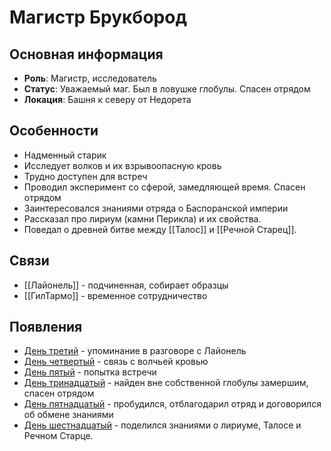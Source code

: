 # Магистр Брукбород

## Основная информация
- **Роль**: Магистр, исследователь
- **Статус**: Уважаемый маг. Был в ловушке глобулы. Спасен отрядом
- **Локация**: Башня к северу от Недорета

## Особенности
- Надменный старик
- Исследует волков и их взрывоопасную кровь
- Трудно доступен для встреч
- Проводил эксперимент со сферой, замедляющей время. Спасен отрядом
- Заинтересовался знаниями отряда о Баспоранской империи
- Рассказал про лириум (камни Перикла) и их свойства.
- Поведал о древней битве между [[Талос]] и [[Речной Старец]].

## Связи
- [[Лайонель]] - подчиненная, собирает образцы
- [[ГилТармо]] - временное сотрудничество

## Появления
- [День третий](obsidian://open?vault=Project%20LUX&file=%D0%9E%D1%82%D1%87%D0%B5%D1%82%D1%8B%2F%D0%94%D0%B5%D0%BD%D1%8C%20%D1%82%D1%80%D0%B5%D1%82%D0%B8%D0%B9) - упоминание в разговоре с Лайонель
- [День четвертый](obsidian://open?vault=Project%20LUX&file=%D0%9E%D1%82%D1%87%D0%B5%D1%82%D1%8B%2F%D0%94%D0%B5%D0%BD%D1%8C%20%D1%87%D0%B5%D1%82%D0%B2%D0%B5%D1%80%D1%82%D1%8B%D0%B9) - связь с волчьей кровью
- [День пятый](obsidian://open?vault=Project%20LUX&file=%D0%9E%D1%82%D1%87%D0%B5%D1%82%D1%8B%2F%D0%94%D0%B5%D0%BD%D1%8C%20%D0%BF%D1%8F%D1%82%D1%8B%D0%B9) - попытка встречи
- [День тринадцатый](obsidian://open?vault=Project%20LUX&file=%D0%9E%D1%82%D1%87%D0%B5%D1%82%D1%8B%2F%D0%94%D0%B5%D0%BD%D1%8C%20%D1%82%D1%80%D0%B8%D0%BD%D0%B0%D0%B4%D1%86%D0%B0%D1%82%D1%8B%D0%B9) - найден вне собственной глобулы замершим, спасен отрядом
- [День пятнадцатый](obsidian://open?vault=Project%20LUX&file=%D0%9E%D1%82%D1%87%D0%B5%D1%82%D1%8B%2F%D0%94%D0%B5%D0%BD%D1%8C%20%D0%BF%D1%8F%D1%82%D0%BD%D0%B0%D0%B4%D1%86%D0%B0%D1%82%D1%8B%D0%B9) - пробудился, отблагодарил отряд и договорился об обмене знаниями
- [День шестнадцатый](obsidian://open?vault=Project%20LUX&file=%D0%9E%D1%82%D1%87%D0%B5%D1%82%D1%8B%2F%D0%94%D0%B5%D0%BD%D1%8C%20%D1%88%D0%B5%D1%81%D1%82%D0%BD%D0%B0%D0%B4%D1%86%D0%B0%D1%82%D1%8B%D0%B9) - поделился знаниями о лириуме, Талосе и Речном Старце. 